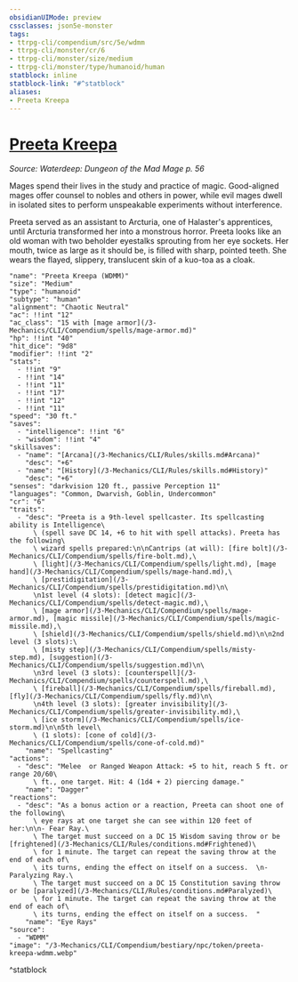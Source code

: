 ```yaml
---
obsidianUIMode: preview
cssclasses: json5e-monster
tags:
- ttrpg-cli/compendium/src/5e/wdmm
- ttrpg-cli/monster/cr/6
- ttrpg-cli/monster/size/medium
- ttrpg-cli/monster/type/humanoid/human
statblock: inline
statblock-link: "#^statblock"
aliases:
- Preeta Kreepa
---
```

# [Preeta Kreepa](3-Mechanics\CLI\Compendium\bestiary\npc/preeta-kreepa-wdmm.md)
*Source: Waterdeep: Dungeon of the Mad Mage p. 56*  

Mages spend their lives in the study and practice of magic. Good-aligned mages offer counsel to nobles and others in power, while evil mages dwell in isolated sites to perform unspeakable experiments without interference.

Preeta served as an assistant to Arcturia, one of Halaster's apprentices, until Arcturia transformed her into a monstrous horror. Preeta looks like an old woman with two beholder eyestalks sprouting from her eye sockets. Her mouth, twice as large as it should be, is filled with sharp, pointed teeth. She wears the flayed, slippery, translucent skin of a kuo-toa as a cloak.

```statblock
"name": "Preeta Kreepa (WDMM)"
"size": "Medium"
"type": "humanoid"
"subtype": "human"
"alignment": "Chaotic Neutral"
"ac": !!int "12"
"ac_class": "15 with [mage armor](/3-Mechanics/CLI/Compendium/spells/mage-armor.md)"
"hp": !!int "40"
"hit_dice": "9d8"
"modifier": !!int "2"
"stats":
  - !!int "9"
  - !!int "14"
  - !!int "11"
  - !!int "17"
  - !!int "12"
  - !!int "11"
"speed": "30 ft."
"saves":
  - "intelligence": !!int "6"
  - "wisdom": !!int "4"
"skillsaves":
  - "name": "[Arcana](/3-Mechanics/CLI/Rules/skills.md#Arcana)"
    "desc": "+6"
  - "name": "[History](/3-Mechanics/CLI/Rules/skills.md#History)"
    "desc": "+6"
"senses": "darkvision 120 ft., passive Perception 11"
"languages": "Common, Dwarvish, Goblin, Undercommon"
"cr": "6"
"traits":
  - "desc": "Preeta is a 9th-level spellcaster. Its spellcasting ability is Intelligence\
      \ (spell save DC 14, +6 to hit with spell attacks). Preeta has the following\
      \ wizard spells prepared:\n\nCantrips (at will): [fire bolt](/3-Mechanics/CLI/Compendium/spells/fire-bolt.md),\
      \ [light](/3-Mechanics/CLI/Compendium/spells/light.md), [mage hand](/3-Mechanics/CLI/Compendium/spells/mage-hand.md),\
      \ [prestidigitation](/3-Mechanics/CLI/Compendium/spells/prestidigitation.md)\n\
      \n1st level (4 slots): [detect magic](/3-Mechanics/CLI/Compendium/spells/detect-magic.md),\
      \ [mage armor](/3-Mechanics/CLI/Compendium/spells/mage-armor.md), [magic missile](/3-Mechanics/CLI/Compendium/spells/magic-missile.md),\
      \ [shield](/3-Mechanics/CLI/Compendium/spells/shield.md)\n\n2nd level (3 slots):\
      \ [misty step](/3-Mechanics/CLI/Compendium/spells/misty-step.md), [suggestion](/3-Mechanics/CLI/Compendium/spells/suggestion.md)\n\
      \n3rd level (3 slots): [counterspell](/3-Mechanics/CLI/Compendium/spells/counterspell.md),\
      \ [fireball](/3-Mechanics/CLI/Compendium/spells/fireball.md), [fly](/3-Mechanics/CLI/Compendium/spells/fly.md)\n\
      \n4th level (3 slots): [greater invisibility](/3-Mechanics/CLI/Compendium/spells/greater-invisibility.md),\
      \ [ice storm](/3-Mechanics/CLI/Compendium/spells/ice-storm.md)\n\n5th level\
      \ (1 slots): [cone of cold](/3-Mechanics/CLI/Compendium/spells/cone-of-cold.md)"
    "name": "Spellcasting"
"actions":
  - "desc": "Melee  or Ranged Weapon Attack: +5 to hit, reach 5 ft. or range 20/60\
      \ ft., one target. Hit: 4 (1d4 + 2) piercing damage."
    "name": "Dagger"
"reactions":
  - "desc": "As a bonus action or a reaction, Preeta can shoot one of the following\
      \ eye rays at one target she can see within 120 feet of her:\n\n- Fear Ray.\
      \ The target must succeed on a DC 15 Wisdom saving throw or be [frightened](/3-Mechanics/CLI/Rules/conditions.md#Frightened)\
      \ for 1 minute. The target can repeat the saving throw at the end of each of\
      \ its turns, ending the effect on itself on a success.  \n- Paralyzing Ray.\
      \ The target must succeed on a DC 15 Constitution saving throw or be [paralyzed](/3-Mechanics/CLI/Rules/conditions.md#Paralyzed)\
      \ for 1 minute. The target can repeat the saving throw at the end of each of\
      \ its turns, ending the effect on itself on a success.  "
    "name": "Eye Rays"
"source":
  - "WDMM"
"image": "/3-Mechanics/CLI/Compendium/bestiary/npc/token/preeta-kreepa-wdmm.webp"
```
^statblock